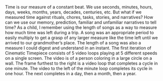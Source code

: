 Time is our measure of a constant beat. We use seconds, minutes, hours, days, weeks, months, years, decades, centuries, etc. But what if we measured time against rituals, chores, tasks, stories, and narratives? How can we use our memory, prediction, familiar and unfamiliar narratives to tell time?
As a child, I remember using the length of songs as a way to measure how much time was left during a trip. A song was an appropriate period to easily multiply to get a grasp of any larger measure like the time left until we arrived to our grandmother’s place. The length of a song was also a measure I could digest and understand in an instant.
The first iteration of Cinematic Timepiece consists of 5 video loops playing at 5 different speeds on a single screen. The video is of a person coloring in a large circle on a wall.
The frame furthest to the right is a video loop that completes a cycle in one minute. The video to the left of the minute loop completes its cycle in one hour. The next completes in a day, then a month, then a year.